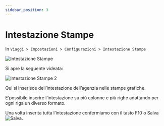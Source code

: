 ```yaml
---
sidebar_position: 3
---
```


# Intestazione Stampe

In `Viaggi > Impostazioni > Configurazioni > Intestazione Stampe` 

<div class="text--center">
  <img src="/img/9-intestazione-stampe.png" alt="Intestazione Stampe"/>
</div>

Si apre la seguente videata:

<div class="text--center">
  <img src="/img/10-intestazione-stampe2.png" alt="Intestazione Stampe
 2"/>
</div>

Qui si inserisce dell’intestazione dell’agenzia nelle stampe grafiche.

E’possibile inserire l’intestazione su più colonne e più righe adattando per ogni riga un diverso formato.

Una volta inserita tutta l’intestazione confermiamo con il tasto F10 o Salva <img src="/img/3-salva.png" alt="Salva"/>.
